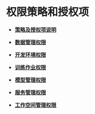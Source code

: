 # 权限策略和授权项<a name="modelarts_03_0138"></a>

-   **[策略及授权项说明](策略及授权项说明.md)**  

-   **[数据管理权限](数据管理权限.md)**  

-   **[开发环境权限](开发环境权限.md)**  

-   **[训练作业权限](训练作业权限.md)**  

-   **[模型管理权限](模型管理权限.md)**  

-   **[服务管理权限](服务管理权限.md)**  

-   **[工作空间管理权限](工作空间管理权限.md)**  


